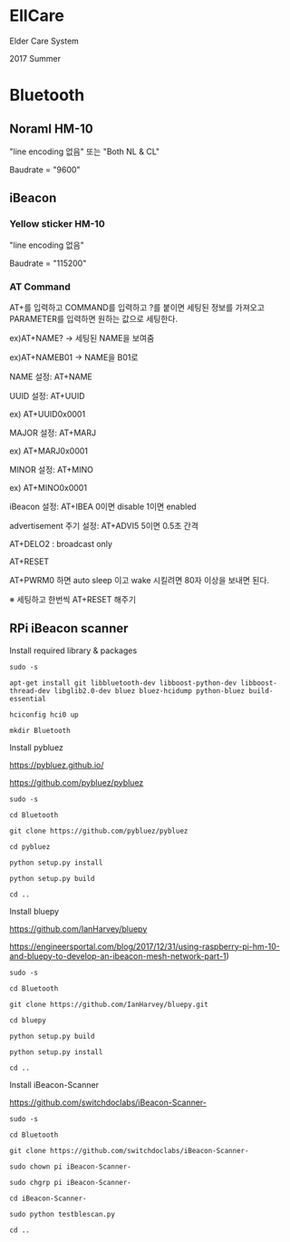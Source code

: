 # EllCare
Elder Care System

2017 Summer
# Bluetooth
## Noraml HM-10
"line encoding 없음" 또는 "Both NL & CL"

Baudrate = "9600"
## iBeacon
### Yellow sticker HM-10
"line encoding 없음"

Baudrate = "115200"
### AT Command

AT+를 입력하고 COMMAND를 입력하고 ?를 붙이면 세팅된 정보를 가져오고 PARAMETER를 입력하면 원하는 값으로 세팅한다.

ex)AT+NAME? -> 세팅된 NAME을 보여줌

ex)AT+NAMEB01 -> NAME을 B01로 

NAME 설정: AT+NAME

UUID 설정: AT+UUID

ex) AT+UUID0x0001

MAJOR 설정: AT+MARJ

ex) AT+MARJ0x0001

MINOR 설정: AT+MINO

ex) AT+MINO0x0001

iBeacon 설정: AT+IBEA 0이면 disable 1이면 enabled

advertisement 주기 설정: AT+ADVI5 5이면 0.5초 간격

AT+DELO2 : broadcast only

AT+RESET

AT+PWRM0 하면 auto sleep 이고 wake 시킬려면 80자 이상을 보내면 된다.

※ 세팅하고 한번씩 AT+RESET 해주기

## RPi iBeacon scanner
Install required library & packages
```
sudo -s

apt-get install git libbluetooth-dev libboost-python-dev libboost-thread-dev libglib2.0-dev bluez bluez-hcidump python-bluez build-essential

hciconfig hci0 up

mkdir Bluetooth
```
Install pybluez

https://pybluez.github.io/

https://github.com/pybluez/pybluez
```
sudo -s

cd Bluetooth

git clone https://github.com/pybluez/pybluez

cd pybluez

python setup.py install

python setup.py build

cd ..
```
Install bluepy

https://github.com/IanHarvey/bluepy

https://engineersportal.com/blog/2017/12/31/using-raspberry-pi-hm-10-and-bluepy-to-develop-an-ibeacon-mesh-network-part-1)
```
sudo -s

cd Bluetooth

git clone https://github.com/IanHarvey/bluepy.git

cd bluepy

python setup.py build

python setup.py install

cd ..
```
Install iBeacon-Scanner

https://github.com/switchdoclabs/iBeacon-Scanner-
```
sudo -s

cd Bluetooth

git clone https://github.com/switchdoclabs/iBeacon-Scanner-

sudo chown pi iBeacon-Scanner-

sudo chgrp pi iBeacon-Scanner-

cd iBeacon-Scanner-

sudo python testblescan.py

cd ..
```

